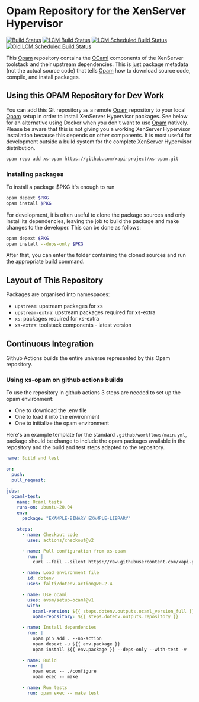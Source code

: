 # Opam Repository for the XenServer Hypervisor

[![Build Status](https://github.com/xapi-project/xs-opam/actions/workflows/main.yml/badge.svg)](https://github.com/xapi-project/xs-opam/actions/workflows/main.yml)
[![LCM Build Status](https://github.com/xapi-project/xs-opam/actions/workflows/lcm.yml/badge.svg)](https://github.com/xapi-project/xs-opam/actions/workflows/lcm.yml)
[![LCM Scheduled Build Status](https://github.com/xapi-project/xs-opam/actions/workflows/yangtze-lcm.yml/badge.svg)](https://github.com/xapi-project/xs-opam/actions/workflows/yangtze-lcm.yml)
[![Old LCM Scheduled Build Status](https://github.com/xapi-project/xs-opam/actions/workflows/stockholm-lcm.yml/badge.svg)](https://github.com/xapi-project/xs-opam/actions/workflows/stockholm-lcm.yml)

This [Opam] repository contains the [OCaml] components of the XenServer
toolstack and their upstream dependencies. This is just package metadata
(not the actual source code) that tells [Opam] how to download source
code, compile, and install packages.

## Using this OPAM Repository for Dev Work

You can add this Git repository as a remote [Opam] repository to your
local [Opam] setup in order to install XenServer Hypervisor packages. See
below for an alternative using Docker when you don't want to use [Opam]
natively. Please be aware that this is not giving you a working XenServer
Hypervisor installation because this depends on other components. It is
most useful for development outside a build system for the complete
XenServer Hypervisor distribution.

```bash
opam repo add xs-opam https://github.com/xapi-project/xs-opam.git
```

### Installing packages

To install a package $PKG it's enough to run

```bash
opam depext $PKG
opam install $PKG
```

For development, it is often useful to clone the package sources and
only install its dependencies, leaving the job to build the package and
make changes to the developer.  This can be done as follows:

```bash
opam depext $PKG
opam install --deps-only $PKG
```

After that, you can enter the folder containing the cloned sources and
run the appropriate build command.

## Layout of This Repository

Packages are organised into namespaces:

* `upstream`: upstream packages for xs
* `upstream-extra`: upstream packages required for xs-extra
* `xs`: packages required for xs-extra
* `xs-extra`: toolstack components - latest version

## Continuous Integration

Github Actions builds the entire universe represented by this Opam repository.

[Opam]:    http://opam.ocaml.org
[OCaml]:   http:/ocaml.org
[Docker]:  https://www.docker.com/

### Using xs-opam on github actions builds

To use the repository in github actions 3 steps are needed to set up the opam environment:
- One to download the .env file
- One to load it into the environment
- One to initialize the opam environment

Here's an example template for the standard `.github/workflows/main.yml`, package should be change to include the opam packages available in the repository and the build and test steps adapted to the repository.

```yaml
name: Build and test

on:
  push:
  pull_request:

jobs:
  ocaml-test:
    name: Ocaml tests
    runs-on: ubuntu-20.04
    env:
      package: "EXAMPLE-BINARY EXAMPLE-LIBRARY"

    steps:
      - name: Checkout code
        uses: actions/checkout@v2

      - name: Pull configuration from xs-opam
        run: |
          curl --fail --silent https://raw.githubusercontent.com/xapi-project/xs-opam/master/tools/xs-opam-ci.env | cut -f2 -d " " > .env

      - name: Load environment file
        id: dotenv
        uses: falti/dotenv-action@v0.2.4

      - name: Use ocaml
        uses: avsm/setup-ocaml@v1
        with:
          ocaml-version: ${{ steps.dotenv.outputs.ocaml_version_full }}
          opam-repository: ${{ steps.dotenv.outputs.repository }}

      - name: Install dependencies
        run: |
          opam pin add . --no-action
          opam depext -u ${{ env.package }}
          opam install ${{ env.package }} --deps-only --with-test -v

      - name: Build
        run: |
          opam exec -- ./configure
          opam exec -- make

      - name: Run tests
        run: opam exec -- make test
```
